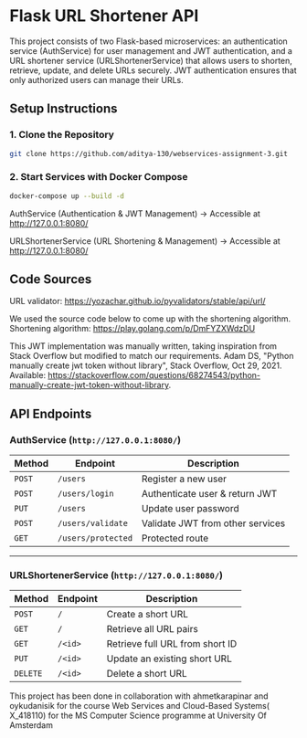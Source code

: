 # Flask URL Shortener API

This project consists of two Flask-based microservices: an authentication service (AuthService) for user management and JWT authentication, and a URL shortener service (URLShortenerService) that allows users to shorten, retrieve, update, and delete URLs securely. JWT authentication ensures that only authorized users can manage their URLs.

## Setup Instructions

### 1️. Clone the Repository

```sh
git clone https://github.com/aditya-130/webservices-assignment-3.git

```

### 2. Start Services with Docker Compose

```sh
docker-compose up --build -d
```

AuthService (Authentication & JWT Management) → Accessible at http://127.0.0.1:8080/

URLShortenerService (URL Shortening & Management) → Accessible at http://127.0.0.1:8080/

## Code Sources

URL validator: https://yozachar.github.io/pyvalidators/stable/api/url/

We used the source code below to come up with the shortening algorithm.
Shortening algorithm: https://play.golang.com/p/DmFYZXWdzDU

This JWT implementation was manually written, taking inspiration from Stack Overflow but modified to match our requirements.
Adam DS, "Python manually create jwt token without library", Stack Overflow, Oct 29, 2021. Available: https://stackoverflow.com/questions/68274543/python-manually-create-jwt-token-without-library.

## API Endpoints

### AuthService (`http://127.0.0.1:8080/`)

| **Method** | **Endpoint**       | **Description**                  |
| ---------- | ------------------ | -------------------------------- |
| `POST`     | `/users`           | Register a new user              |
| `POST`     | `/users/login`     | Authenticate user & return JWT   |
| `PUT`      | `/users`           | Update user password             |
| `POST`     | `/users/validate`  | Validate JWT from other services |
| `GET`      | `/users/protected` | Protected route                  |

---

### URLShortenerService (`http://127.0.0.1:8080/`)

| **Method** | **Endpoint** | **Description**                 |
| ---------- | ------------ | ------------------------------- |
| `POST`     | `/`          | Create a short URL              |
| `GET`      | `/`          | Retrieve all URL pairs          |
| `GET`      | `/<id>`      | Retrieve full URL from short ID |
| `PUT`      | `/<id>`      | Update an existing short URL    |
| `DELETE`   | `/<id>`      | Delete a short URL              |


This project has been done in collaboration with ahmetkarapinar and oykudanisik for the course Web Services and Cloud-Based Systems(
X_418110) for the MS Computer Science programme at University Of Amsterdam
